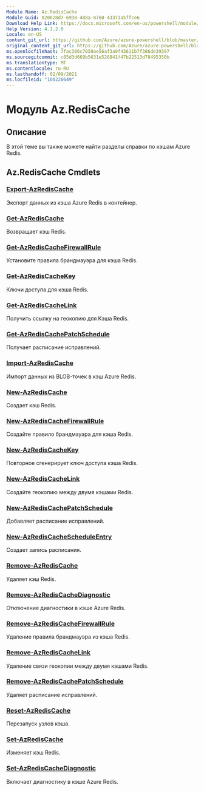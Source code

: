 ```yaml
---
Module Name: Az.RedisCache
Module Guid: 820628d7-6938-488a-8760-43373a5ffce6
Download Help Link: https://docs.microsoft.com/en-us/powershell/module/az.rediscache
Help Version: 4.1.2.0
Locale: en-US
content_git_url: https://github.com/Azure/azure-powershell/blob/master/src/RedisCache/RedisCache/help/Az.RedisCache.md
original_content_git_url: https://github.com/Azure/azure-powershell/blob/master/src/RedisCache/RedisCache/help/Az.RedisCache.md
ms.openlocfilehash: 7fac306c7050ae56af3a9f43611b7f386de39397
ms.sourcegitcommit: c05d3d669b5631e526841f47b22513d78495350b
ms.translationtype: MT
ms.contentlocale: ru-RU
ms.lasthandoff: 02/09/2021
ms.locfileid: "100220649"
---
```

# Модуль Az.RedisCache
## Описание
В этой теме вы также можете найти разделы справки по кэшам Azure Redis.

## Az.RedisCache Cmdlets
### [Export-AzRedisCache](Export-AzRedisCache.md)
Экспорт данных из кэша Azure Redis в контейнер.

### [Get-AzRedisCache](Get-AzRedisCache.md)
Возвращает кэш Redis.

### [Get-AzRedisCacheFirewallRule](Get-AzRedisCacheFirewallRule.md)
Установите правила брандмауэра для кэша Redis.

### [Get-AzRedisCacheKey](Get-AzRedisCacheKey.md)
Ключи доступа для кэша Redis.

### [Get-AzRedisCacheLink](Get-AzRedisCacheLink.md)
Получить ссылку на геокопию для Кэша Redis.

### [Get-AzRedisCachePatchSchedule](Get-AzRedisCachePatchSchedule.md)
Получает расписание исправлений.

### [Import-AzRedisCache](Import-AzRedisCache.md)
Импорт данных из BLOB-точек в кэш Azure Redis.

### [New-AzRedisCache](New-AzRedisCache.md)
Создает кэш Redis.

### [New-AzRedisCacheFirewallRule](New-AzRedisCacheFirewallRule.md)
Создайте правило брандмауэра для кэша Redis.

### [New-AzRedisCacheKey](New-AzRedisCacheKey.md)
Повторное сгенерирует ключ доступа кэша Redis.

### [New-AzRedisCacheLink](New-AzRedisCacheLink.md)
Создайте геокопию между двумя кэшами Redis.

### [New-AzRedisCachePatchSchedule](New-AzRedisCachePatchSchedule.md)
Добавляет расписание исправлений.

### [New-AzRedisCacheScheduleEntry](New-AzRedisCacheScheduleEntry.md)
Создает запись расписания.

### [Remove-AzRedisCache](Remove-AzRedisCache.md)
Удаляет кэш Redis.

### [Remove-AzRedisCacheDiagnostic](Remove-AzRedisCacheDiagnostic.md)
Отключение диагностики в кэше Azure Redis.

### [Remove-AzRedisCacheFirewallRule](Remove-AzRedisCacheFirewallRule.md)
Удаление правила брандмауэра из кэша Redis.

### [Remove-AzRedisCacheLink](Remove-AzRedisCacheLink.md)
Удаление связи геокопии между двумя кэшами Redis.

### [Remove-AzRedisCachePatchSchedule](Remove-AzRedisCachePatchSchedule.md)
Удаляет расписание исправлений.

### [Reset-AzRedisCache](Reset-AzRedisCache.md)
Перезапуск узлов кэша.

### [Set-AzRedisCache](Set-AzRedisCache.md)
Изменяет кэш Redis.

### [Set-AzRedisCacheDiagnostic](Set-AzRedisCacheDiagnostic.md)
Включает диагностику в кэше Azure Redis.

